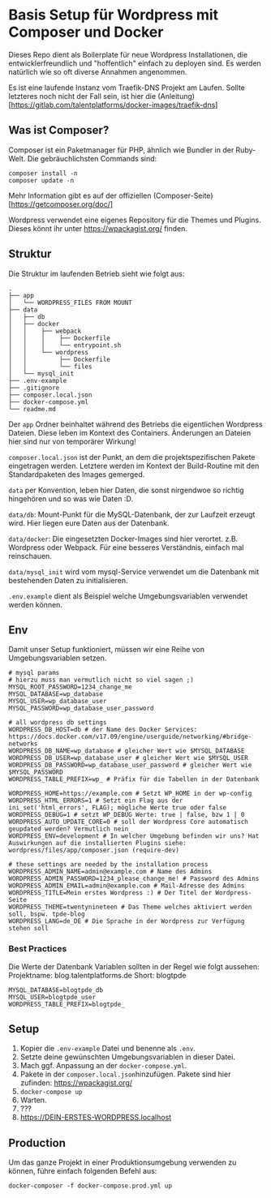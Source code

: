 # Basis Setup für Wordpress mit Composer und Docker

Dieses Repo dient als Boilerplate für neue Wordpress Installationen, die entwicklerfreundlich und "hoffentlich" einfach zu deployen sind.
Es werden natürlich wie so oft diverse Annahmen angenommen.

Es ist eine laufende Instanz vom Traefik-DNS Projekt am Laufen.
Sollte letzteres noch nicht der Fall sein, ist hier die (Anleitung)[https://gitlab.com/talentplatforms/docker-images/traefik-dns]


## Was ist Composer?

Composer ist ein Paketmanager für PHP, ähnlich wie Bundler in der Ruby-Welt.
Die gebräuchlichsten Commands sind:

```
composer install -n
composer update -n
```
Mehr Information gibt es auf der offiziellen (Composer-Seite)[https://getcomposer.org/doc/]

Wordpress verwendet eine eigenes Repository für die Themes und Plugins.
Dieses könnt ihr unter https://wpackagist.org/ finden.

## Struktur

Die Struktur im laufenden Betrieb sieht wie folgt aus:

```
.
├── app
│   └── WORDPRESS_FILES FROM MOUNT
├── data
│   ├── db
│   ├── docker
│   │    ├── webpack
│   │    │    ├── Dockerfile
│   │    │    └── entrypoint.sh
│   │    └── wordpress
│   │         ├── Dockerfile
│   │         └── files
│   └── mysql_init
├── .env-example
├── .gitignore
├── composer.local.json
├── docker-compose.yml
└── readme.md
```

Der `app` Ordner beinhaltet während des Betriebs die eigentlichen Wordpress Dateien.
Diese leben im Kontext des Containers. Änderungen an Dateien hier sind nur von temporärer Wirkung!

`composer.local.json` ist der Punkt, an dem die projektspezifischen Pakete eingetragen werden.
Letztere werden im Kontext der Build-Routine mit den Standardpaketen des Images gemerged.

`data` per Konvention, leben hier Daten, die sonst nirgendwoe so richtig hingehören und so was wie Daten :D.

`data/db`: Mount-Punkt für die MySQL-Datenbank, der zur Laufzeit erzeugt wird. Hier liegen eure Daten aus der Datenbank.

`data/docker`: Die eingesetzten Docker-Images sind hier verortet. z.B. Wordpress oder Webpack. Für eine besseres Verständnis, einfach mal reinschauen.

`data/mysql_init` wird vom mysql-Service verwendet um die Datenbank mit bestehenden Daten zu initialisieren.

`.env.example` dient als Beispiel welche Umgebungsvariablen verwendet werden können.

## Env
Damit unser Setup funktioniert, müssen wir eine Reihe von Umgebungsvariablen setzen.

```
# mysql params
# hierzu muss man vermutlich nicht so viel sagen ;)
MYSQL_ROOT_PASSWORD=1234_change_me
MYSQL_DATABASE=wp_database
MYSQL_USER=wp_database_user
MYSQL_PASSWORD=wp_database_user_password

# all wordpress db settings
WORDPRESS_DB_HOST=db # der Name des Docker Services: https://docs.docker.com/v17.09/engine/userguide/networking/#bridge-networks
WORDPRESS_DB_NAME=wp_database # gleicher Wert wie $MYSQL_DATABASE
WORDPRESS_DB_USER=wp_database_user # gleicher Wert wie $MYSQL_USER
WORDPRESS_DB_PASSWORD=wp_database_user_password # gleicher Wert wie $MYSQL_PASSWORD
WORDPRESS_TABLE_PREFIX=wp_ # Präfix für die Tabellen in der Datenbank

WORDPRESS_HOME=https://example.com # Setzt WP_HOME in der wp-config
WORDPRESS_HTML_ERRORS=1 # Setzt ein Flag aus der ini_set('html_errors', FLAG); mögliche Werte true oder false
WORDPRESS_DEBUG=1 # setzt WP_DEBUG Werte: true | false, bzw 1 | 0
WORDPRESS_AUTO_UPDATE_CORE=0 # soll der Wordpress Core automatisch geupdated werden? Vermutlich nein
WORDPRESS_ENV=development # In welcher Umgebung befinden wir uns? Hat Auswirkungen auf die installierten Plugins siehe: wordpress/files/app/composer.json (require-dev)

# these settings are needed by the installation process
WORDPRESS_ADMIN_NAME=admin@example.com # Name des Admins
WORDPRESS_ADMIN_PASSWORD=1234_please_change_me! # Password des Admins
WORDPRESS_ADMIN_EMAIL=admin@example.com # Mail-Adresse des Admins
WORDPRESS_TITLE=Mein erstes Wordpress :) # Der Titel der Wordpress-Seite
WORDPRESS_THEME=twentynineteen # Das Theme welches aktiviert werden soll, bspw. tpde-blog
WORDPRESS_LANG=de_DE # Die Sprache in der Wordpress zur Verfügung stehen soll
```

### Best Practices

Die Werte der Datenbank Variablen sollten in der Regel wie folgt aussehen:
Projektname: blog.talentplatforms.de
Short: blogtpde

```
MYSQL_DATABASE=blogtpde_db
MYSQL_USER=blogtpde_user
WORDPRESS_TABLE_PREFIX=blogtpde_
```

## Setup

1. Kopier die `.env-example` Datei und benenne als `.env`.
2. Setzte deine gewünschten Umgebungsvariablen in dieser Datei.
3. Mach ggf. Anpassung an der `docker-compose.yml`.
4. Pakete in der `composer.local.json`hinzufügen. Pakete sind hier zufinden: https://wpackagist.org/
5. `docker-compose up`
6. Warten.
7. ???
8. https://DEIN-ERSTES-WORDPRESS.localhost


## Production

Um das ganze Projekt in einer Produktionsumgebung verwenden zu können,
führe einfach folgenden Befehl aus:

`docker-composer -f docker-compose.prod.yml up`
